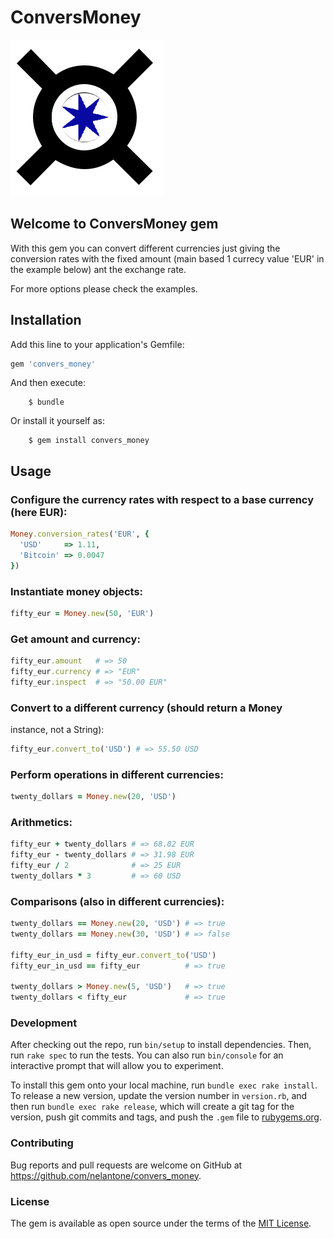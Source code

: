 # ConversMoney
![Convers Money Logo](https://raw.githubusercontent.com/nelantone/convers_money/master/currency_convers_nobg.png)

## Welcome to ConversMoney gem

With this gem you can convert different currencies just giving the conversion rates with the fixed amount (main based 1 currecy value 'EUR' in the example below) ant the  exchange rate.

For more options please check the examples.

## Installation

Add this line to your application's Gemfile:

```ruby
gem 'convers_money'
```

And then execute:
```
    $ bundle
```
Or install it yourself as:
```
    $ gem install convers_money
```
## Usage


### Configure the currency rates with respect to a base currency (here EUR):
```ruby
Money.conversion_rates('EUR', {
  'USD'     => 1.11,
  'Bitcoin' => 0.0047
})
```
### Instantiate money objects:
```ruby
fifty_eur = Money.new(50, 'EUR')
```
### Get amount and currency:
```ruby
fifty_eur.amount   # => 50
fifty_eur.currency # => "EUR"
fifty_eur.inspect  # => "50.00 EUR"
```
### Convert to a different currency (should return a Money
 instance, not a String):
```ruby
fifty_eur.convert_to('USD') # => 55.50 USD
```
### Perform operations in different currencies:
```ruby
twenty_dollars = Money.new(20, 'USD')
```
### Arithmetics:
```ruby
fifty_eur + twenty_dollars # => 68.02 EUR
fifty_eur - twenty_dollars # => 31.98 EUR
fifty_eur / 2              # => 25 EUR
twenty_dollars * 3         # => 60 USD
```
### Comparisons (also in different currencies):
```ruby
twenty_dollars == Money.new(20, 'USD') # => true
twenty_dollars == Money.new(30, 'USD') # => false

fifty_eur_in_usd = fifty_eur.convert_to('USD')
fifty_eur_in_usd == fifty_eur          # => true

twenty_dollars > Money.new(5, 'USD')   # => true
twenty_dollars < fifty_eur             # => true
```
### Development

After checking out the repo, run `bin/setup` to install dependencies. Then, run `rake spec` to run the tests. You can also run `bin/console` for an interactive prompt that will allow you to experiment.

To install this gem onto your local machine, run `bundle exec rake install`. To release a new version, update the version number in `version.rb`, and then run `bundle exec rake release`, which will create a git tag for the version, push git commits and tags, and push the `.gem` file to [rubygems.org](https://rubygems.org).

### Contributing

Bug reports and pull requests are welcome on GitHub at https://github.com/nelantone/convers_money.


### License

The gem is available as open source under the terms of the [MIT License](http://opensource.org/licenses/MIT).
